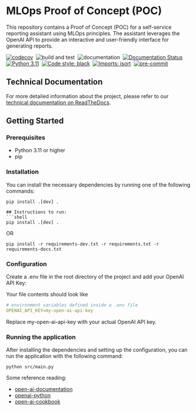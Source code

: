 # MLOps Proof of Concept (POC)

This repository contains a Proof of Concept (POC) for a self-service reporting assistant using MLOps principles. The assistant leverages the OpenAI API to provide an interactive and user-friendly interface for generating reports.


[![codecov](https://codecov.io/gh/prithvijitguha/mlops-poc/graph/badge.svg?token=HFNPEOC9NS)](https://codecov.io/gh/prithvijitguha/mlops-poc)&nbsp;
![build and test](https://github.com/prithvijitguha/mlops-poc/actions/workflows/build.yml/badge.svg?branch=main)&nbsp;
![documentation](https://readthedocs.org/projects/mlops-poc/badge/?version=latest)&nbsp;
[![Documentation Status](https://readthedocs.org/projects/mlops/badge/?version=latest)](https://flowrunner.readthedocs.io/en/latest/?badge=latest)&nbsp;
[![Python 3.11](https://img.shields.io/badge/python-3.11-%2334D058.svg)](https://www.python.org/downloads/release/python-390/)&nbsp;
[![Code style: black](https://img.shields.io/badge/code%20style-black-000000.svg)](https://github.com/psf/black)&nbsp;
[![Imports: isort](https://img.shields.io/badge/%20imports-isort-%231674b1?style=flat&labelColor=ef8336)](https://pycqa.github.io/isort/)&nbsp;
[![pre-commit](https://img.shields.io/badge/pre--commit-enabled-brightgreen?logo=pre-commit)](https://github.com/pre-commit/pre-commit)

## Technical Documentation

For more detailed information about the project, please refer to our [technical documentation on ReadTheDocs](https://mlops-poc.readthedocs.io/en/latest/).

## Getting Started

### Prerequisites

- Python 3.11 or higher
- pip

### Installation

You can install the necessary dependencies by running one of the following commands:

```shell
pip install .[dev] .

## Instructions to run:
```shell
pip install .[dev] .
```
OR

```shell
pip install -r requirements-dev.txt -r requirements.txt -r requirements-docs.txt

```

### Configuration

Create a .env file in the root directory of the project and add your OpenAI API Key:

Your file contents should look like

```yaml
# environment variables defined inside a .env file
OPENAI_API_KEY=my-open-ai-api-key
```

Replace my-open-ai-api-key with your actual OpenAI API key.

### Running the application

After installing the dependencies and setting up the configuration, you can run the application with the following command:
```shell
python src/main.py
```

Some reference reading:
- [open-ai-documentation](https://platform.openai.com/docs/introduction)
- [openai-python](https://github.com/openai/openai-python/tree/main)
- [open-ai-cookbook](https://github.com/openai/openai-cookbook/tree/main)
